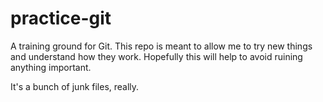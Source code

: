practice-git
============
A training ground for Git.  This repo is meant to allow me to try new things and understand how they work.
Hopefully this will help to avoid ruining anything important.

It's a bunch of junk files, really.
